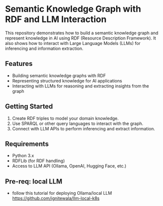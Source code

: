 # Semantic Knowledge Graph with RDF and LLM Interaction

This repository demonstrates how to build a semantic knowledge graph and represent knowledge in AI using RDF (Resource Description Framework). It also shows how to interact with Large Language Models (LLMs) for inferencing and information extraction.

## Features

- Building semantic knowledge graphs with RDF  
- Representing structured knowledge for AI applications  
- Interacting with LLMs for reasoning and extracting insights from the graph  

## Getting Started

1. Create RDF triples to model your domain knowledge.  
2. Use SPARQL or other query languages to interact with the graph.  
3. Connect with LLM APIs to perform inferencing and extract information.  

## Requirements

- Python 3.x  
- RDFLib (for RDF handling)  
- Access to LLM API (Ollama, OpenAI, Hugging Face, etc.)  

## Pre-req: local LLM
- follow this tutorial for deploying Ollama/local LLM https://github.com/ignitewala/llm-local-k8s 

